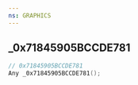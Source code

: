 ```yaml
---
ns: GRAPHICS
---
```

## _0x71845905BCCDE781

```c
// 0x71845905BCCDE781
Any _0x71845905BCCDE781();
```

